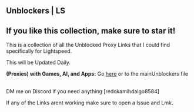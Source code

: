 ## Unblockers | LS
## If you like this collection, make sure to star it!
This is a collection of all the Unblocked Proxy Links that I could find specifically for Lightspeed.


This will be Updated Daily. <br>

**(Proxies) with Games, AI, and Apps:** Go [here](https://github.com/Mikhail110/LightspeedProxies/blob/main/Unblockers%20%7C%20MK.md) or to the mainUnblockers file <br> <br>

DM me on Discord if you need anything [redokamihdalgo8584] <br>

If any of the Links arent working make sure to open a Issue and Lmk.  <br>

